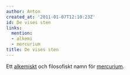 ```yaml
---
author: Anton
created_at: '2011-01-07T12:10:23Z'
id: De vises sten
links:
  mention:
  - alkemi
  - mercurium
title: De vises sten
---
```


Ett [alkemiskt] och filosofiskt namn för [mercurium].

  [alkemiskt]: alkemi
  [mercurium]: mercurium
